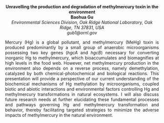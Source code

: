<center><strong>Unravelling the production and degradation of methylmercury toxin in
the environment</strong>

<center><strong>Baohua Gu</strong>

<center><i>Environmental Sciences Division, Oak Ridge National Laboratory, Oak
Ridge, TN 37831, USA </i>

<center><i>gub1@ornl.gov</i>

<p style="text-align:justify">Mercury (Hg) is a global pollutant, and methylmercury (MeHg) toxin is
produced predominantly by a small group of anaerobic microorganisms
possessing two key genes (<i>hgcA</i> and <i>hgcB</i>) necessary for converting
inorganic Hg to methylmercury, which bioaccumulates and biomagnifies at
high levels in the food web. However, net methylmercury production in
the environment also depends on a reverse process, namely demethylation,
catalyzed by both chemical-photochemical and biological reactions. This
presentation will provide a perspective of our current understanding of
the biochemical mechanisms of Hg methylation by microorganisms, coupled
biotic and abiotic interactions and environmental factors controlling Hg
and methylmercury transformations in natural ecosystems. I will also
discuss future research needs at further elucidating these fundamental
processes and pathways governing Hg and methylmercury transformation and
behavior, thereby facilitating targeted strategies to minimize the
adverse impacts of methylmercury in the natural environment.
